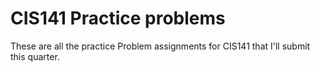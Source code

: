# CIS141 Practice problems
These are all the practice Problem assignments for CIS141 that I'll submit this quarter.

